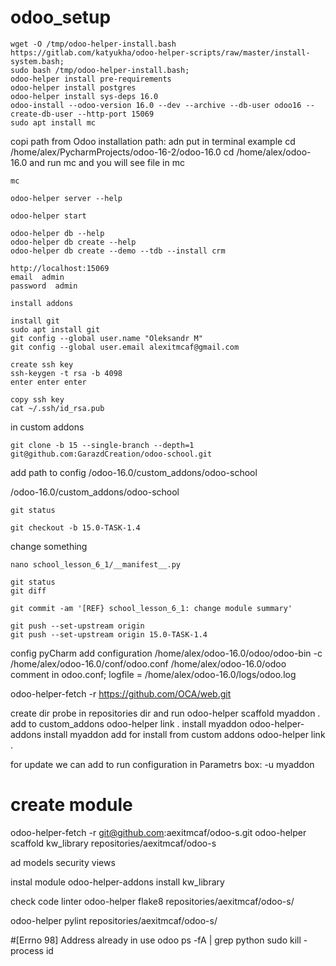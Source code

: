 # odoo_setup
```
wget -O /tmp/odoo-helper-install.bash https://gitlab.com/katyukha/odoo-helper-scripts/raw/master/install-system.bash;
sudo bash /tmp/odoo-helper-install.bash;
odoo-helper install pre-requirements
odoo-helper install postgres
odoo-helper install sys-deps 16.0
odoo-install --odoo-version 16.0 --dev --archive --db-user odoo16 --create-db-user --http-port 15069
sudo apt install mc
```
copi path from
Odoo installation path: 
adn put in terminal
example
cd /home/alex/PycharmProjects/odoo-16-2/odoo-16.0
cd /home/alex/odoo-16.0
and run mc and you will see file in mc
```
mc
```
```
odoo-helper server --help
```
```
odoo-helper start
```
```
odoo-helper db --help
odoo-helper db create --help
odoo-helper db create --demo --tdb --install crm
```
```
http://localhost:15069
email  admin
password  admin
```

```
install addons 
```
```
install git
sudo apt install git
git config --global user.name "Oleksandr M"
git config --global user.email alexitmcaf@gmail.com
```
```
create ssh key
ssh-keygen -t rsa -b 4098
enter enter enter
```
```
copy ssh key
cat ~/.ssh/id_rsa.pub
```

in custom addons
```
git clone -b 15 --single-branch --depth=1 git@github.com:GarazdCreation/odoo-school.git
```
add path to config 
/odoo-16.0/custom_addons/odoo-school

/odoo-16.0/custom_addons/odoo-school
```
git status

git checkout -b 15.0-TASK-1.4
```
change something
```
nano school_lesson_6_1/__manifest__.py
```
```
git status
git diff
```
```
git commit -am '[REF} school_lesson_6_1: change module summary'
```
```
git push --set-upstream origin
git push --set-upstream origin 15.0-TASK-1.4
```

config pyCharm
add configuration
/home/alex/odoo-16.0/odoo/odoo-bin
-c /home/alex/odoo-16.0/conf/odoo.conf
/home/alex/odoo-16.0/odoo
comment in odoo.conf; logfile = /home/alex/odoo-16.0/logs/odoo.log

odoo-helper-fetch -r https://github.com/OCA/web.git

create dir probe in repositories dir and run
odoo-helper scaffold myaddon .
add to custom_addons
odoo-helper link .
install myaddon
odoo-helper-addons install myaddon
add for install from custom addons
odoo-helper link .


for update we can add to run configuration in Parametrs box: 
-u myaddon

# create module
odoo-helper-fetch -r git@github.com:aexitmcaf/odoo-s.git
odoo-helper scaffold kw_library repositories/aexitmcaf/odoo-s

ad models security views

instal module
odoo-helper-addons install kw_library

check code linter
odoo-helper flake8 repositories/aexitmcaf/odoo-s/

odoo-helper pylint repositories/aexitmcaf/odoo-s/

#[Errno 98] Address already in use odoo
ps -fA | grep python
sudo kill -process id

